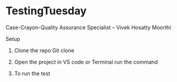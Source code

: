 # TestingTuesday
 Case-Crayon-Quality Assurance Specialist – Vivek Hosatty Moorthi



Setup 

1. Clone the repo Git clone 

2. Open the project in VS code or Terminal run the command <npm install>

3. To run the test <npm run wdio>




